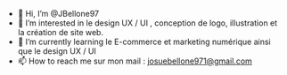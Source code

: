 - 👋 Hi, I’m @JBellone97
- 👀 I’m interested in  le design UX / UI , conception de logo, illustration et  la  création de site web.
- 🌱 I’m currently learning  le E-commerce  et marketing numérique  ainsi que  le design UX / UI
- 📫 How to reach me  sur  mon mail : josuebellone971@gmail.com

<!---
JBellone97/JBellone97 is a ✨ special ✨ repository because its `README.md` (this file) appears on your GitHub profile.
You can click the Preview link to take a look at your changes.
--->
